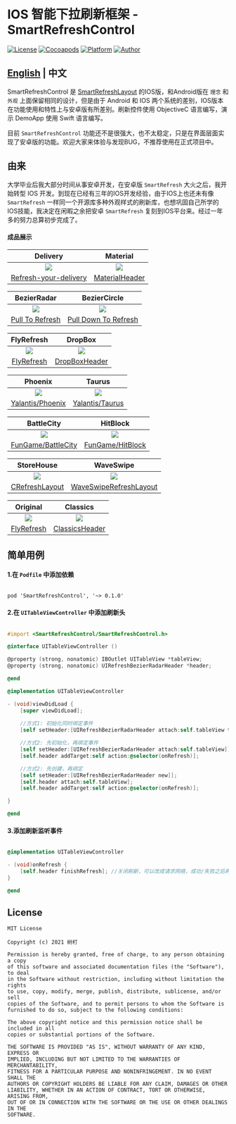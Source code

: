 # IOS 智能下拉刷新框架 - SmartRefreshControl

[![License](https://img.shields.io/badge/License%20-Apache%202-337ab7.svg)](https://www.apache.org/licenses/LICENSE-2.0)
[![Cocoapods](https://img.shields.io/badge/Pod%20-%20SmartRefresh-4cae4c.svg)](https://www.cocoapods.org/)
[![Platform](https://img.shields.io/badge/Platform-IOS-f0ad4e.svg)](https://developer.apple.com/)
[![Author](https://img.shields.io/badge/Author-scwang90-11bbff.svg)](https://github.com/scwang90)

## [English](art/gif/README_EN.md) | 中文

SmartRefreshControl 是 [SmartRefreshLayout](https://github.com/scwang90/SmartRefreshLayout) 的IOS版，和Android版在 `理念` 和 `外观` 上面保留相同的设计，但是由于 Android 和 IOS 两个系统的差别，IOS版本在功能使用和特性上与安卓版有所差别。刷新控件使用 ObjectiveC 语言编写，演示 DemoApp 使用 Swift 语言编写。 

目前 `SmartRefreshControl` 功能还不是很强大，也不太稳定，只是在界面层面实现了安卓版的功能。欢迎大家来体验与发现BUG，不推荐使用在正式项目中。


## 由来

大学毕业后我大部分时间从事安卓开发，在安卓版 `SmartRefresh` 大火之后，我开始转型 IOS 开发。到现在已经有三年的IOS开发经验，由于IOS上也还未有像  `SmartRefresh` 一样同一个开源库多种外观样式的刷新库，也想巩固自己所学的 IOS技能，我决定在闲暇之余把安卓 `SmartRefresh` 复刻到IOS平台来。经过一年多的努力总算初步完成了。

<!-- ## 特点功能:

 - 支持多点触摸
 - 支持淘宝二楼和二级刷新
 - 支持嵌套多层的视图结构 Layout (LinearLayout,FrameLayout...)
 - 支持所有的 View（AbsListView、RecyclerView、WebView....View）
 - 支持自定义并且已经集成了很多炫酷的 Header 和 Footer.
 - 支持和 ListView 的无缝同步滚动 和 CoordinatorLayout 的嵌套滚动 .
 - 支持自动刷新、自动上拉加载（自动检测列表惯性滚动到底部，而不用手动上拉）.
 - 支持自定义回弹动画的插值器，实现各种炫酷的动画效果.
 - 支持设置主题来适配任何场景的 App，不会出现炫酷但很尴尬的情况.
 - 支持设多种滑动方式：平移、拉伸、背后固定、顶层固定、全屏
 - 支持所有可滚动视图的越界回弹
 - 支持 Header 和 Footer 交换混用
 - 支持 AndroidX
 - 支持[横向刷新](https://github.com/scwang90/SmartRefreshHorizontal) -->

 <!-- - [属性文档](https://github.com/scwang90/SmartRefreshLayout/blob/master/art/md_property.md)
 - [常见问题](https://github.com/scwang90/SmartRefreshLayout/blob/master/art/md_faq.md)
 - [智能之处](https://github.com/scwang90/SmartRefreshLayout/blob/master/art/md_smart.md)
 - [更新日志](https://github.com/scwang90/SmartRefreshLayout/blob/master/art/md_update.md)
 - [博客文章](https://segmentfault.com/a/1190000010066071)
 - [源码下载](https://github.com/scwang90/SmartRefreshLayout/releases)
 - [多点触摸](https://github.com/scwang90/SmartRefreshLayout/blob/master/art/md_multitouch.md)
 - [自定义Header](https://github.com/scwang90/SmartRefreshLayout/blob/master/art/md_custom.md) -->

<!-- ## Demo
[下载 APK-Demo](https://github.com/scwang90/SmartRefreshLayout/raw/master/art/app-debug.apk)

![](https://github.com/scwang90/SmartRefreshLayout/raw/master/art/png_apk_rqcode.png) -->


#### 成品展示
|Delivery|Material|
|:---:|:---:|
|![](art/gif/header-delivery.gif)|![](art/gif/header-material.gif)|
|[Refresh-your-delivery](https://dribbble.com/shots/2753803-Refresh-your-delivery)|[MaterialHeader](https://developer.android.com/reference/android/support/v4/widget/SwipeRefreshLayout.html)|

|BezierRadar|BezierCircle|
|:---:|:---:|
|![](art/gif/header-radar.gif)|![](art/gif/header-circle.gif)|
|[Pull To Refresh](https://dribbble.com/shots/1936194-Pull-To-Refresh)|[Pull Down To Refresh](https://dribbble.com/shots/1797373-Pull-Down-To-Refresh)|

|FlyRefresh|DropBox|
|:---:|:---:|
|![](art/gif/header-fly.gif)|![](art/gif/header-drop.gif)|
|[FlyRefresh](https://github.com/race604/FlyRefresh)|[DropBoxHeader](#1)|

|Phoenix|Taurus|
|:---:|:---:|
|![](art/gif/header-phoenix.gif)|![](art/gif/header-taurus.gif)|
|[Yalantis/Phoenix](https://github.com/Yalantis/Phoenix)|[Yalantis/Taurus](https://github.com/Yalantis/Taurus)

|BattleCity|HitBlock|
|:---:|:---:|
|![](art/gif/header-game-tank.gif)|![](art/gif/header-game-block.gif)|
|[FunGame/BattleCity](https://github.com/Hitomis/FunGameRefresh)|[FunGame/HitBlock](https://github.com/Hitomis/FunGameRefresh)


|StoreHouse|WaveSwipe|
|:---:|:---:|
|![](art/gif/header-store.gif)|![](art/gif/header-wave.gif)|
|[CRefreshLayout](https://github.com/cloay/CRefreshLayout)|[WaveSwipeRefreshLayout](https://github.com/recruit-lifestyle/WaveSwipeRefreshLayout)


|Original|Classics|
|:---:|:---:|
|![](art/gif/header-original.gif)|![](art/gif/header-classics.gif)|
|[FlyRefresh](https://github.com/race604/FlyRefresh)|[ClassicsHeader](#1)|



## 简单用例

#### 1.在 `Podfile` 中添加依赖


```

pod 'SmartRefreshControl', '~> 0.1.0'

```

#### 2.在 `UITableViewController` 中添加刷新头

```ObjectiveC

#import <SmartRefreshControl/SmartRefreshControl.h>

@interface UITableViewController ()

@property (strong, nonatomic) IBOutlet UITableView *tableView;  
@property (strong, nonatomic) UIRefreshBezierRadarHeader *header;  

@end

@implementation UITableViewController

- (void)viewDidLoad {
    [super viewDidLoad];
    
    //方式1: 初始化同时绑定事件
    [self setHeader:[UIRefreshBezierRadarHeader attach:self.tableView target:self action:@selector(onRefresh)]];

    //方式2: 先初始化，再绑定事件
    [self setHeader:[UIRefreshBezierRadarHeader attach:self.tableView]];
    [self.header addTarget:self action:@selector(onRefresh)];

    //方式2: 先创建，再绑定
    [self setHeader:[UIRefreshBezierRadarHeader new]];
    [self.header attach:self.tableView];
    [self.header addTarget:self action:@selector(onRefresh)];

}

@end

```

#### 3.添加刷新监听事件

```ObjectiveC

@implementation UITableViewController

- (void)onRefresh {
    [self.header finishRefresh]; //关闭刷新，可以改成请求网络，成功/失败之后再关闭刷新
}

@end

```

License
-------

    MIT License

    Copyright (c) 2021 树朾

    Permission is hereby granted, free of charge, to any person obtaining a copy
    of this software and associated documentation files (the "Software"), to deal
    in the Software without restriction, including without limitation the rights
    to use, copy, modify, merge, publish, distribute, sublicense, and/or sell
    copies of the Software, and to permit persons to whom the Software is
    furnished to do so, subject to the following conditions:

    The above copyright notice and this permission notice shall be included in all
    copies or substantial portions of the Software.

    THE SOFTWARE IS PROVIDED "AS IS", WITHOUT WARRANTY OF ANY KIND, EXPRESS OR
    IMPLIED, INCLUDING BUT NOT LIMITED TO THE WARRANTIES OF MERCHANTABILITY,
    FITNESS FOR A PARTICULAR PURPOSE AND NONINFRINGEMENT. IN NO EVENT SHALL THE
    AUTHORS OR COPYRIGHT HOLDERS BE LIABLE FOR ANY CLAIM, DAMAGES OR OTHER
    LIABILITY, WHETHER IN AN ACTION OF CONTRACT, TORT OR OTHERWISE, ARISING FROM,
    OUT OF OR IN CONNECTION WITH THE SOFTWARE OR THE USE OR OTHER DEALINGS IN THE
    SOFTWARE.